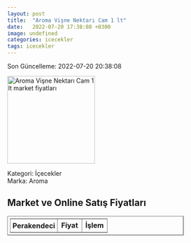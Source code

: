 ```yaml
---
layout: post
title:  "Aroma Vişne Nektarı Cam 1 lt"
date:   2022-07-20 17:38:08 +0300
image: undefined
categories: icecekler
tags: icecekler
---
```


Son Güncelleme: 2022-07-20 20:38:08

<img src="undefined" width="200" alt="Aroma Vişne Nektarı Cam 1 lt market fiyatları" />

Kategori: İçecekler
<br />
Marka: Aroma

<h2>Market ve Online Satış Fiyatları</h2>

<table border="1" style="padding: 5px;width:80%;">
  <tr>
    <td style="padding: 5px;"><strong>Perakendeci</strong></td>
    <td><strong>Fiyat</strong></td>
    <td><strong>İşlem</strong></td>
  </tr>
  
</table>
